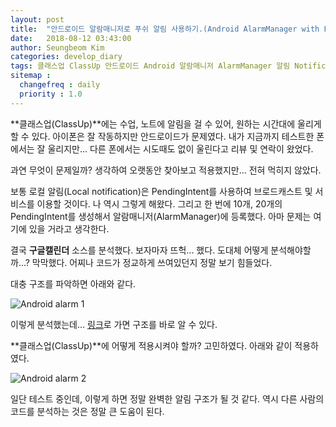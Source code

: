 ```yaml
---
layout: post
title:  "안드로이드 알람매니저로 푸쉬 알림 사용하기.(Android AlarmManager with Push notification.)"
date:   2018-08-12 03:43:00
author: Seungbeom Kim
categories: develop_diary
tags: 클래스업 ClassUp 안드로이드 Android 알람매니저 AlarmManager 알림 Notification
sitemap :
  changefreq : daily
  priority : 1.0
---
```


**클래스업(ClassUp)**에는 수업, 노트에 알림을 걸 수 있어, 원하는 시간대에 울리게 할 수 있다. 아이폰은 잘 작동하지만 안드로이드가 문제였다. 내가 지금까지 테스트한 폰에서는 잘 울리지만... 다른 폰에서는 시도때도 없이 울린다고 리뷰 및 연락이 왔었다.

과연 무엇이 문제일까? 생각하여 오랫동안 찾아보고 적용했지만... 전혀 먹히지 않았다.

보통 로컬 알림(Local notification)은 PendingIntent를 사용하여 브로드캐스트 및 서비스를 이용할 것이다. 나 역시 그렇게 해왔다. 그리고 한 번에 10개, 20개의 PendingIntent를 생성해서 알람매니저(AlarmManager)에 등록했다. 아마 문제는 여기에 있을 거라고 생각한다.

결국 **구글캘린더** 소스를 분석했다. 보자마자 뜨헉... 했다. 도대체 어떻게 분석해야할까...? 막막했다. 어찌나 코드가 정교하게 쓰여있던지 정말 보기 힘들었다.

대충 구조를 파악하면 아래와 같다.

<img src="{{ site.baseurl }}/assets/develop_diary/google_calendar_alarm.PNG" title="Android alarm 1" class="post-image">

이렇게 분석했는데... [링크](https://developer.android.com/guide/topics/providers/calendar-provider)로 가면 구조를 바로 알 수 있다.

**클래스업(ClassUp)**에 어떻게 적용시켜야 할까? 고민하였다. 아래와 같이 적용하였다.

<img src="{{ site.baseurl }}/assets/develop_diary/classup_alarm.PNG" title="Android alarm 2" class="post-image">

일단 테스트 중인데, 이렇게 하면 정말 완벽한 알림 구조가 될 것 같다. 역시 다른 사람의 코드를 분석하는 것은 정말 큰 도움이 된다.
